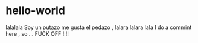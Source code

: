 # hello-world
lalalala
Soy un putazo me gusta el pedazo , lalara lalara lala
I do a commint here , so ... FUCK OFF !!!!
